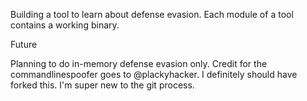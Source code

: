 Building a tool to learn about defense evasion. Each module of a tool contains a working binary.

Future

Planning to do in-memory defense evasion only.
Credit for the commandlinespoofer goes to @plackyhacker. I definitely should have forked this. I'm super new to the git process.
